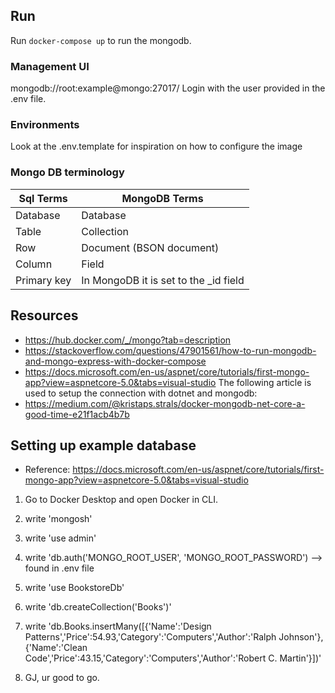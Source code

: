 
## Run 
Run ```docker-compose up``` to run the mongodb.

### Management UI
mongodb://root:example@mongo:27017/
Login with the user provided in the .env file.

### Environments
Look at the .env.template for inspiration on how to configure the image

### Mongo DB terminology

| Sql Terms   | MongoDB Terms                         |
|-------------|---------------------------------------|
| Database    | Database                              |
| Table       | Collection                            |
| Row         | Document (BSON document)              |
| Column      | Field                                 |
| Primary key | In MongoDB it is set to the _id field |

## Resources
* https://hub.docker.com/_/mongo?tab=description
* https://stackoverflow.com/questions/47901561/how-to-run-mongodb-and-mongo-express-with-docker-compose
* https://docs.microsoft.com/en-us/aspnet/core/tutorials/first-mongo-app?view=aspnetcore-5.0&tabs=visual-studio
The following article is used to setup the connection with dotnet and mongodb:
* https://medium.com/@kristaps.strals/docker-mongodb-net-core-a-good-time-e21f1acb4b7b


## Setting up example database 
* Reference: https://docs.microsoft.com/en-us/aspnet/core/tutorials/first-mongo-app?view=aspnetcore-5.0&tabs=visual-studio
1. Go to Docker Desktop and open Docker in CLI. 
2. write 'mongosh'
3. write 'use admin'
4. write 'db.auth('MONGO_ROOT_USER', 'MONGO_ROOT_PASSWORD') --> found in .env file
5. write 'use BookstoreDb'
6. write 'db.createCollection('Books')'
7. write 'db.Books.insertMany([{'Name':'Design Patterns','Price':54.93,'Category':'Computers','Author':'Ralph Johnson'}, {'Name':'Clean Code','Price':43.15,'Category':'Computers','Author':'Robert C. Martin'}])'

8. GJ, ur good to go.